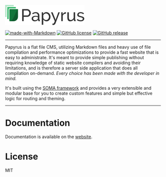 ![Papyrus Logo](https://raw.githubusercontent.com/soma-php/papyrus-resources/master/logo-256.png)

[![made-with-Markdown](https://img.shields.io/badge/Made%20with-Markdown-1f425f.svg)](https://michelf.ca/projects/php-markdown/extra/)
[![GitHub license](https://img.shields.io/github/license/soma-php/papyrus.svg)](https://github.com/soma-php/papyrus/blob/master/LICENSE)
[![GitHub release](https://img.shields.io/github/release/soma-php/papyrus.svg)](https://github.com/soma-php/papyrus/releases/)
___

Papyrus is a flat file CMS, utilizing Markdown files and heavy use of file compilation and performance optimizations to provide a fast website that is easy to administrate. It's meant to provide simple publishing without requiring knowledge of static website compilers and avoiding their limitations, and is therefore a server side application that does all compilation on-demand. *Every choice has been made with the developer in mind.*

It's built using the [SOMA framework](https://github.com/soma-php/soma/) and provides a very extensible and modular base for you to create custom features and simple but effective logic for routing and theming.

___

# Documentation

Documentation is available on the [website](https://soma-php.github.io/papyrus).

# License

MIT
